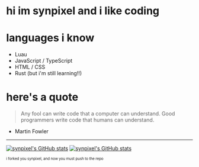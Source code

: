 # hi im synpixel and i like coding

# languages i know

- Luau
- JavaScript / TypeScript
- HTML / CSS
- Rust (but i'm still learning!!)

# here's a quote

> Any fool can write code that a computer can understand. Good programmers write code that humans can understand.

- Martin Fowler

---

[![synpixel's GitHub stats](https://github-readme-stats.vercel.app/api?username=synpixel&show_icons=true&theme=github_dark#gh-dark-mode-only)](https://github.com/anuraghazra/github-readme-stats#gh-dark-mode-only)
[![synpixel's GitHub stats](https://github-readme-stats.vercel.app/api?username=synpixel&show_icons=true&theme=default#gh-light-mode-only)](https://github.com/anuraghazra/github-readme-stats#gh-light-mode-only)

<sub><sub>i forked you synpixel, and now you must push to the repo</sub></sub>
